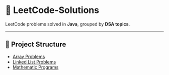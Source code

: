 # 🚀 LeetCode-Solutions

LeetCode problems solved in **Java**, grouped by **DSA topics**.

---

## 📂 Project Structure

- [Array Problems](src/array)
- [Linked List Problems](src/linkedlist)
- [Mathematic Programs](src/mathematic_program)
